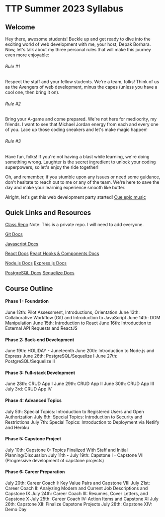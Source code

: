 # TTP Summer 2023 Syllabus

## Welcome

Hey there, awesome students! Buckle up and get ready to dive into the exciting world of web development with me, your host, Depak Borhara. Now, let's talk about my three personal rules that will make this journey even more enjoyable:

###### Rule #1

Respect the staff and your fellow students. We're a team, folks! Think of us as the Avengers of web development, minus the capes (unless you have a cool one, then bring it on).

###### Rule #2

Bring your A-game and come prepared. We're not here for mediocrity, my friends. I want to see that Michael Jordan energy from each and every one of you. Lace up those coding sneakers and let's make magic happen!

###### Rule #3

Have fun, folks! If you're not having a blast while learning, we're doing something wrong. Laughter is the secret ingredient to unlock your coding superpowers, so let's enjoy the ride together!

Oh, and remember, if you stumble upon any issues or need some guidance, don't hesitate to reach out to me or any of the team. We're here to save the day and make your learning experience smooth like butter.

Alright, let's get this web development party started! [Cue epic music](https://www.youtube.com/watch?v=dQw4w9WgXcQ&ab_channel=RickAstley)

## Quick Links and Resources

[Class Repo](https://github.com/DBorhara/ttp-summer-2023)
Note: This is a private repo. I will need to add everyone.

[Git Docs](https://git-scm.com/doc)

[Javascript Docs](https://developer.mozilla.org/en-US/docs/Web/JavaScript)

[React Docs](https://react.dev/learn)
[React Hooks & Components Docs](https://react.dev/reference/react)

[Node.js Docs](https://nodejs.org/en/docs)
[Express.js Docs](https://expressjs.com/en/4x/api.html)

[PostgreSQL Docs](https://www.postgresql.org/docs/15/index.html)
[Sequelize Docs](https://sequelize.org/docs/v6/)



## Course Outline

#### Phase 1 : Foundation

June 12th: Pilot Assessment, Introductions, Orientation
June 13th: Collaborative Workflow (Git) and Introduction to JavaScript
June 14th: DOM Manipulation
June 15th: Introduction to React
June 16th: Introduction to External API Requests and ReactJS

#### Phase 2: Back-end Development

June 19th: HOLIDAY - Juneteenth
June 20th: Introduction to Node.js and Express
June 26th: PostgreSQL/Sequelize I
June 27th: PostgreSQL/Sequelize II

#### Phase 3: Full-stack Development

June 28th: CRUD App I
June 29th: CRUD App II
June 30th: CRUD App III
July 3rd: CRUD App IV

#### Phase 4: Advanced Topics

July 5th: Special Topics: Introduction to Registered Users and Open Authorization
July 6th: Special Topics: Introduction to Security and Restrictions
July 7th: Special Topics: Introduction to Deployment via Netlify and Heroku

#### Phase 5: Capstone Project

July 10th: Capstone 0: Topics Finalized With Staff and Initial Planning/Discussion
July 11th - July 19th: Capstone I - Capstone VII (Progressive development of capstone projects)

#### Phase 6: Career Preparation

July 20th: Career Coach I: Key Value Pairs and Capstone VIII
July 21st: Career Coach II: Analyzing Modern and Current Job Descriptions and Capstone IX
July 24th: Career Coach III: Resumes, Cover Letters, and Capstone X
July 25th: Career Coach IV: Action Items and Capstone XI
July 26th: Capstone XII: Finalize Capstone Projects
July 28th: Capstone XIV: Demo Day
